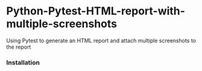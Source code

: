 # Python-Pytest-HTML-report-with-multiple-screenshots
Using Pytest to generate an HTML report and attach multiple screenshots to the report



### Installation
